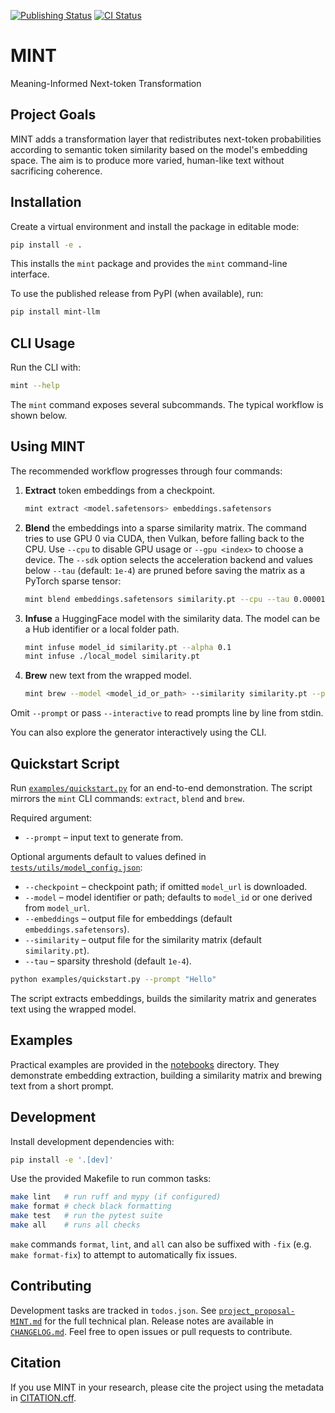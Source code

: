 [![Publishing Status](https://github.com/Reithan/MINT/actions/workflows/publish.yml/badge.svg?branch=main)](https://github.com/Reithan/MINT/actions/workflows/publish.yml)
[![CI Status](https://github.com/Reithan/MINT/actions/workflows/ci.yml/badge.svg?branch=main)](https://github.com/Reithan/MINT/actions/workflows/ci.yml)
# MINT
Meaning-Informed Next-token Transformation

## Project Goals
MINT adds a transformation layer that redistributes next\-token probabilities
according to semantic token similarity based on the model's embedding space. The
aim is to produce more varied, human\-like text without sacrificing coherence.

## Installation
Create a virtual environment and install the package in editable mode:

```bash
pip install -e .
```

This installs the `mint` package and provides the `mint` command-line interface.

To use the published release from PyPI (when available), run:

```bash
pip install mint-llm
```

## CLI Usage
Run the CLI with:

```bash
mint --help
```

The `mint` command exposes several subcommands. The typical workflow is shown
below.

## Using MINT

The recommended workflow progresses through four commands:

1. **Extract** token embeddings from a checkpoint.

   ```bash
   mint extract <model.safetensors> embeddings.safetensors
   ```

2. **Blend** the embeddings into a sparse similarity matrix. The command tries
   to use GPU 0 via CUDA, then Vulkan, before falling back to the CPU. Use
   `--cpu` to disable GPU usage or `--gpu <index>` to choose a device. The
   `--sdk` option selects the acceleration backend and values below `--tau`
   (default: `1e-4`) are pruned before saving the matrix as a PyTorch sparse
   tensor:

   ```bash
   mint blend embeddings.safetensors similarity.pt --cpu --tau 0.00001
   ```

3. **Infuse** a HuggingFace model with the similarity data. The model can be a
   Hub identifier or a local folder path.

   ```bash
   mint infuse model_id similarity.pt --alpha 0.1
   mint infuse ./local_model similarity.pt
   ```

4. **Brew** new text from the wrapped model.

   ```bash
   mint brew --model <model_id_or_path> --similarity similarity.pt --prompt "Hello"
   ```
  Omit `--prompt` or pass `--interactive` to read prompts line by line from
  stdin.

You can also explore the generator interactively using the CLI.

## Quickstart Script
Run [`examples/quickstart.py`](examples/quickstart.py) for an end-to-end
demonstration. The script mirrors the `mint` CLI commands:
`extract`, `blend` and `brew`.

Required argument:

- `--prompt` – input text to generate from.

Optional arguments default to values defined in
[`tests/utils/model_config.json`](tests/utils/model_config.json):

- `--checkpoint` – checkpoint path; if omitted `model_url` is downloaded.
- `--model` – model identifier or path; defaults to `model_id` or one derived
  from `model_url`.
- `--embeddings` – output file for embeddings (default
  `embeddings.safetensors`).
- `--similarity` – output file for the similarity matrix (default
  `similarity.pt`).
- `--tau` – sparsity threshold (default `1e-4`).

```bash
python examples/quickstart.py --prompt "Hello"
```

The script extracts embeddings, builds the similarity matrix and generates text
using the wrapped model.

## Examples
Practical examples are provided in the [notebooks](notebooks/) directory.
They demonstrate embedding extraction, building a similarity matrix and
brewing text from a short prompt.

## Development
Install development dependencies with:

```bash
pip install -e '.[dev]'
```

Use the provided Makefile to run common tasks:

```bash
make lint   # run ruff and mypy (if configured)
make format # check black formatting
make test   # run the pytest suite
make all    # runs all checks
```


`make` commands `format`, `lint`, and `all` can also be suffixed with `-fix` (e.g. `make format-fix`)
to attempt to automatically fix issues.

## Contributing
Development tasks are tracked in `todos.json`. See
[`project_proposal-MINT.md`](project_proposal-MINT.md) for the full technical
plan. Release notes are available in
[`CHANGELOG.md`](CHANGELOG.md). Feel free to open issues or pull requests to
contribute.


## Citation
If you use MINT in your research, please cite the project using the metadata in [CITATION.cff](CITATION.cff).
